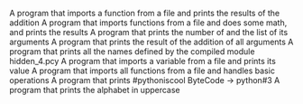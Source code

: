 A program that imports a function from a file and prints the results of the addition A program that imports functions from a file and does some math, and prints the results A program that prints the number of and the list of its arguments A program that prints the result of the addition of all arguments A program that prints all the names defined by the compiled module hidden_4.pcy A program that imports a variable from a file and prints its value A program that imports all functions from a file and handles basic operations A program that prints #pythoniscool ByteCode -> python#3 A program that prints the alphabet in uppercase
